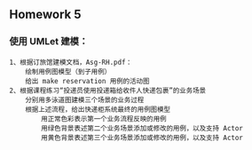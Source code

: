 ## Homework 5
### 使用 UMLet 建模：

    1、根据订旅馆建模文档，Asg-RH.pdf：
        绘制用例图模型（到子用例）
        给出 make reservation 用例的活动图
    2、根据课程练习“投递员使用投递箱给收件人快递包裹”的业务场景
        分别用多泳道图建模三个场景的业务过程
        根据上述流程，给出快递柜系统最终的用例图模型
            用正常色彩表示第一个业务流程反映的用例
            用绿色背景表述第二个业务场景添加或修改的用例，以及支持 Actor
            用黄色背景表述第三个业务场景添加或修改的用例，以及支持 Actor
